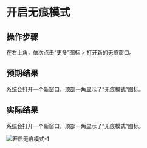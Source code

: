 # 开启无痕模式

## 操作步骤

在右上角，依次点击“更多”图标 > 打开新的无痕窗口。

## 预期结果

系统会打开一个新窗口，顶部一角显示了“无痕模式”图标。

## 实际结果

系统会打开一个新窗口，顶部一角显示了“无痕模式”图标。

![开启无痕模式-1](../img/开启无痕模式-1.png)